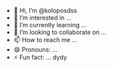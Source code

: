 - 👋 Hi, I’m @koloposdss
- 👀 I’m interested in ...
- 🌱 I’m currently learning ...
- 💞️ I’m looking to collaborate on ...
- 📫 How to reach me ...
- 😄 Pronouns: ...
- ⚡ Fun fact: ...
dydy
<!---
koloposdss/koloposdss is a ✨ special ✨ repository because its `RE13456ADME.md` (this file) appears on your GitHub profile.
You can click the Preview link to take a look at your changes.
--->
